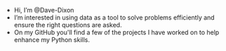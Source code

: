 - Hi, I’m @Dave-Dixon
- I’m interested in using data as a tool to solve problems efficiently and ensure the right questions are asked.
- On my GitHub you'll find a few of the projects I have worked on to help enhance my Python skills.

<!---
Dave-Dixon/Dave-Dixon is a ✨ special ✨ repository because its `README.md` (this file) appears on your GitHub profile.
You can click the Preview link to take a look at your changes.
--->
